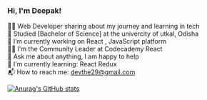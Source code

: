  ### Hi, I'm Deepak!
 👨‍💻 Web Developer sharing about my journey and learning in tech<br/>
 🏫 Studied [Bachelor of Science] at the univercity of utkal, Odisha<br/>
 🔭 I’m currently working on React , JavaScript platform<br/>
  👨‍🏫 I'm the Community Leader at Codecademy React<br/>
 💬 Ask me about anything, I am happy to help<br/>
 🌱 I'm currently learning: React Redux<br/>
  📬 How to reach me: devthe29@gmail.com

[![Anurag's GitHub stats](https://github-readme-stats.vercel.app/api?username=anuraghazra)](https://github.com/anuraghazra/github-readme-stats)

